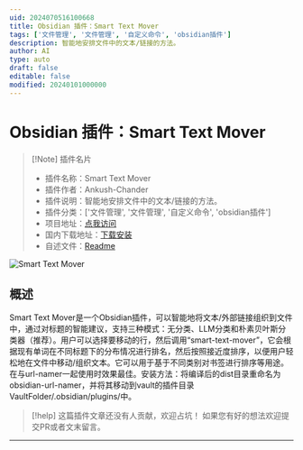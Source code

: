```yaml
---
uid: 2024070516100668
title: Obsidian 插件：Smart Text Mover
tags: ['文件管理', '文件管理', '自定义命令', 'obsidian插件']
description: 智能地安排文件中的文本/链接的方法。
author: AI
type: auto
draft: false
editable: false
modified: 20240101000000
---
```


# Obsidian 插件：Smart Text Mover

> [!Note] 插件名片
> - 插件名称：Smart Text Mover
> - 插件作者：Ankush-Chander
> - 插件说明：智能地安排文件中的文本/链接的方法。
> - 插件分类：['文件管理', '文件管理', '自定义命令', 'obsidian插件']
> - 项目地址：[点我访问](https://github.com/Ankush-Chander/obsidian-smart-move-text)
> - 国内下载地址：[下载安装](https://pkmer.cn/products/plugin/pluginMarket/?smart-text-mover)
> - 自述文件：[Readme](https://ghproxy.net/https://raw.githubusercontent.com/Ankush-Chander/obsidian-smart-move-text/master/README.md)

![Smart Text Mover](https://cdn.pkmer.cn/covers/smart-text-mover.gif!pkmer)

## 概述

Smart Text Mover是一个Obsidian插件，可以智能地将文本/外部链接组织到文件中，通过对标题的智能建议，支持三种模式：无分类、LLM分类和朴素贝叶斯分类器（推荐）。用户可以选择要移动的行，然后调用“smart-text-mover”，它会根据现有单词在不同标题下的分布情况进行排名，然后按照接近度排序，以便用户轻松地在文件中移动/组织文本。它可以用于基于不同类别对书签进行排序等用途。在与url-namer一起使用时效果最佳。安装方法：将编译后的dist目录重命名为obsidian-url-namer，并将其移动到vault的插件目录VaultFolder/.obsidian/plugins/中。


> [!help] 
> 这篇插件文章还没有人贡献，欢迎占坑！
> 如果您有好的想法欢迎提交PR或者文末留言。
> 

---



